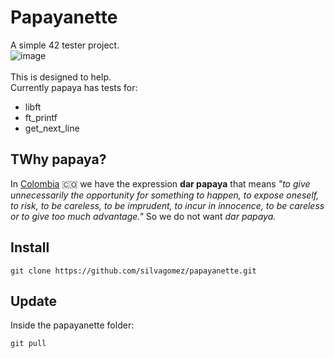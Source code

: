 # Papayanette

A simple 42 tester project.
<br>
![image](https://github.com/silvagomez/papayanette/assets/38257521/41d9b587-961a-4175-9436-01ab277c7778)
<br>
<br>
This is designed to help.
<br>
Currently papaya has tests for: 
* libft
* ft_printf
* get_next_line

## TWhy papaya?
In [Colombia](https://www.colombia.co/) :colombia: we have the expression **dar papaya** that means _"to give unnecessarily the opportunity for something to happen, to expose oneself, to risk, to be careless, to be imprudent, to incur in innocence, to be careless or to give too much advantage."_ So we do not want _dar papaya._

## Install
```
git clone https://github.com/silvagomez/papayanette.git
```
## Update
Inside the papayanette folder:
```
git pull
```
